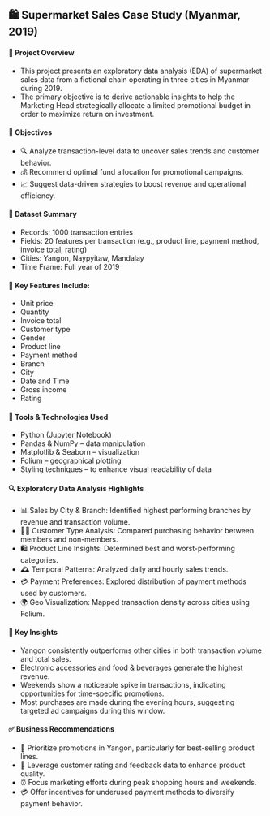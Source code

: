 ## 🛍️ Supermarket Sales Case Study (Myanmar, 2019)

#### 📌 Project Overview
* This project presents an exploratory data analysis (EDA) of supermarket sales data from a fictional chain operating in three cities in Myanmar during 2019.
* The primary objective is to derive actionable insights to help the Marketing Head strategically allocate a limited promotional budget in order to maximize return on investment.

#### 🎯 Objectives
* 🔍 Analyze transaction-level data to uncover sales trends and customer behavior.
* 💰 Recommend optimal fund allocation for promotional campaigns.
* 📈 Suggest data-driven strategies to boost revenue and operational efficiency.

#### 📁 Dataset Summary
* Records: 1000 transaction entries
* Fields: 20 features per transaction (e.g., product line, payment method, invoice total, rating)
* Cities: Yangon, Naypyitaw, Mandalay
* Time Frame: Full year of 2019

#### 🔑 Key Features Include:
* Unit price
* Quantity
* Invoice total
* Customer type
* Gender
* Product line
* Payment method
* Branch
* City
* Date and Time
* Gross income
* Rating

#### 🧰 Tools & Technologies Used
* Python (Jupyter Notebook)
* Pandas & NumPy – data manipulation
* Matplotlib & Seaborn – visualization
* Folium – geographical plotting
* Styling techniques – to enhance visual readability of data

#### 🔍 Exploratory Data Analysis Highlights
* 📊 Sales by City & Branch: Identified highest performing branches by revenue and transaction volume.
* 👩‍🦱 Customer Type Analysis: Compared purchasing behavior between members and non-members.
* 🛍️ Product Line Insights: Determined best and worst-performing categories.
* 🕰️ Temporal Patterns: Analyzed daily and hourly sales trends.
* 💳 Payment Preferences: Explored distribution of payment methods used by customers.
* 🌍 Geo Visualization: Mapped transaction density across cities using Folium.

#### 📌 Key Insights
* Yangon consistently outperforms other cities in both transaction volume and total sales.
* Electronic accessories and food & beverages generate the highest revenue.
* Weekends show a noticeable spike in transactions, indicating opportunities for time-specific promotions.
* Most purchases are made during the evening hours, suggesting targeted ad campaigns during this window.

#### ✅ Business Recommendations
* 📢 Prioritize promotions in Yangon, particularly for best-selling product lines.
* 🧠 Leverage customer rating and feedback data to enhance product quality.
* ⏰ Focus marketing efforts during peak shopping hours and weekends.
* 💳 Offer incentives for underused payment methods to diversify payment behavior.

